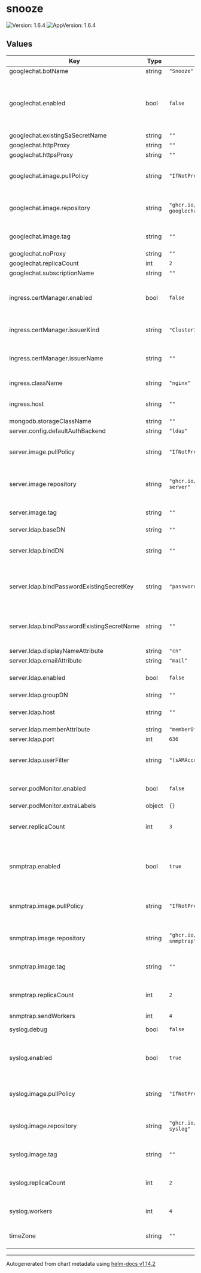 # snooze

![Version: 1.6.4](https://img.shields.io/badge/Version-1.6.4-informational?style=flat-square) ![AppVersion: 1.6.4](https://img.shields.io/badge/AppVersion-1.6.4-informational?style=flat-square)

## Values

| Key | Type | Default | Description |
|-----|------|---------|-------------|
| googlechat.botName | string | `"Snooze"` |  |
| googlechat.enabled | bool | `false` | When enabled, deploy snooze-syslog notification plugin |
| googlechat.existingSaSecretName | string | `""` |  |
| googlechat.httpProxy | string | `""` |  |
| googlechat.httpsProxy | string | `""` |  |
| googlechat.image.pullPolicy | string | `"IfNotPresent"` | Image pull policy of snooze-googlechat |
| googlechat.image.repository | string | `"ghcr.io/japannext/snooze-googlechat"` | The image to use for snooze-googlechat |
| googlechat.image.tag | string | `""` | A tag override for snooze-googlechat |
| googlechat.noProxy | string | `""` |  |
| googlechat.replicaCount | int | `2` |  |
| googlechat.subscriptionName | string | `""` |  |
| ingress.certManager.enabled | bool | `false` | Whether cert-manager will be used for ingress certificate |
| ingress.certManager.issuerKind | string | `"ClusterIssuer"` | The kind of cert-manager issuer |
| ingress.certManager.issuerName | string | `""` | The name of the cert-manager issuer |
| ingress.className | string | `"nginx"` | Ingress class name |
| ingress.host | string | `""` | The host to use for ingress |
| mongodb.storageClassName | string | `""` |  |
| server.config.defaultAuthBackend | string | `"ldap"` |  |
| server.image.pullPolicy | string | `"IfNotPresent"` | Image pull policy of snooze-server |
| server.image.repository | string | `"ghcr.io/japannext/snooze-server"` | The image to use for snooze-server |
| server.image.tag | string | `""` | A tag override for snooze-server |
| server.ldap.baseDN | string | `""` |  |
| server.ldap.bindDN | string | `""` | The bindDN to use for LDAP authentication |
| server.ldap.bindPasswordExistingSecretKey | string | `"password"` | The key in the secret containing the bind password |
| server.ldap.bindPasswordExistingSecretName | string | `""` | Name of the secret containing the bind password |
| server.ldap.displayNameAttribute | string | `"cn"` |  |
| server.ldap.emailAttribute | string | `"mail"` |  |
| server.ldap.enabled | bool | `false` | Enable LDAP authentication configuration |
| server.ldap.groupDN | string | `""` |  |
| server.ldap.host | string | `""` | The LDAP host to contact |
| server.ldap.memberAttribute | string | `"memberOf"` |  |
| server.ldap.port | int | `636` |  |
| server.ldap.userFilter | string | `"(sAMAccountName=%s)"` | The LDAP user filter for LDAP authentication |
| server.podMonitor.enabled | bool | `false` | Enable the monitoring via prometheus |
| server.podMonitor.extraLabels | object | `{}` |  |
| server.replicaCount | int | `3` | Number of replicas of snooze-server to run |
| snmptrap.enabled | bool | `true` | When enabled, deploy snooze-snmptrap inputs |
| snmptrap.image.pullPolicy | string | `"IfNotPresent"` | Image pull policy of snooze-snmptrap |
| snmptrap.image.repository | string | `"ghcr.io/japannext/snooze-snmptrap"` | The image to use for snooze-snmptrap |
| snmptrap.image.tag | string | `""` | A tag override for snooze-snmptrap |
| snmptrap.replicaCount | int | `2` | Number of snooze-snmptrap replicas |
| snmptrap.sendWorkers | int | `4` |  |
| syslog.debug | bool | `false` | Enable debug logs |
| syslog.enabled | bool | `true` | When enabled, deploy snooze-syslog inputs |
| syslog.image.pullPolicy | string | `"IfNotPresent"` | Image pull policy of snooze-syslog |
| syslog.image.repository | string | `"ghcr.io/japannext/snooze-syslog"` | The image to use for snooze-syslog |
| syslog.image.tag | string | `""` | A tag override for snooze-syslog |
| syslog.replicaCount | int | `2` | Number of snooze-syslog replicas |
| syslog.workers | int | `4` | Number of workers per instance |
| timeZone | string | `""` | Timezone to use for all components |

----------------------------------------------
Autogenerated from chart metadata using [helm-docs v1.14.2](https://github.com/norwoodj/helm-docs/releases/v1.14.2)
